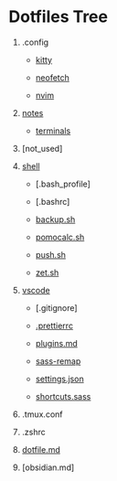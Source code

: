 # Dotfiles Tree

1. .config

      - [kitty](/config/kitty)

      - [neofetch](/config/neofetch)

      - [nvim](/config/nvim)

1. [notes](/notes)

      - [terminals](/notes/terminals)

1. [not_used]

1. [shell](/shell)

      - [.bash_profile]

      - [.bashrc]

      - [backup.sh](/shell/backup.sh)

      - [pomocalc.sh](/shell/pomocalc.sh)

      - [push.sh](/shell/push.sh)

      - [zet.sh](/shell/zet.sh)

1. [vscode](/vscode)

      - [.gitignore]

      - [.prettierrc](/vscode)

      - [plugins.md](/vscode/plugins.md)

      - [sass-remap](/vscode/sass-remap.json)

      - [settings.json](/vscode/settings.json)

      - [shortcuts.sass](/vscode/shortcuts.sass)
1. .tmux.conf
1. .zshrc
1. [dotfile.md](/dotfiles.md)
1. [obsidian.md]
